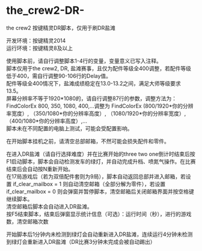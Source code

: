 # the_crew2-DR-
the crew2 按键精灵DR脚本，仅用于刷DR盐滩

开发环境：按键精灵2014  
运行环境：按键精灵8及以上

使用脚本前，请自行调整脚本1-4行的变量，变量意义已写入注释。  
脚本仅用于the crew2, DR, 盐滩赛事，且仅为配件等级全400调整，若配件等级低于400，需自行调整90-106行的Delay值。  
配件等级全400情况下，盐滩成绩稳定在13.0-13.2之间，满足大师等级要求13.5。  
屏幕分辨率不等于1920\*1080的，请自行调整87行的参数，调整方法为：FindColorEx 800, 350, 1080, 400,...调整为 FindColorEx (800/1920\*你的分辨率宽度）, （350/1080\*你的分辨率高度）, （1080/1920\*你的分辨率宽度）, （400/1080\*你的分辨率高度）,...  
脚本未在不同配置的电脑上测试，可能会受配置影响。

在开始脚本挂机之前，请清空总部邮箱，不然可能会损失配件和零件。  

在进入DR盐滩（请自行选择难度）并在比赛开始的three two one倒计时结束后按F1启动脚本，脚本会自动检测发车的绿灯，并自动完成升档、喷氮气操作。在比赛结束后会自动按N重新开始。  
在17局游戏后（若为双倍配件套则为9局），脚本自动返回总部并进入邮箱，若设置 if_clear_mailbox = 1 则自动清空邮箱（全部分解为零件），若设置 if_clear_mailbox = 0 则会弹窗并暂停脚本，清空邮箱后关闭邮箱界面并按空格键继续脚本。  
清空邮箱后脚本会自动进入DR盐滩。  
按F5结束脚本，结束后弹窗显示统计信息（可选）：运行时间（秒），进行的游戏数，清空邮箱次数

开始脚本后1分钟内未检测到绿灯会自动重新进入DR盐滩，连续运行4分钟未检测到绿灯会重新进入DR盐滩（DR比赛3分钟未完成会被自动踢出）